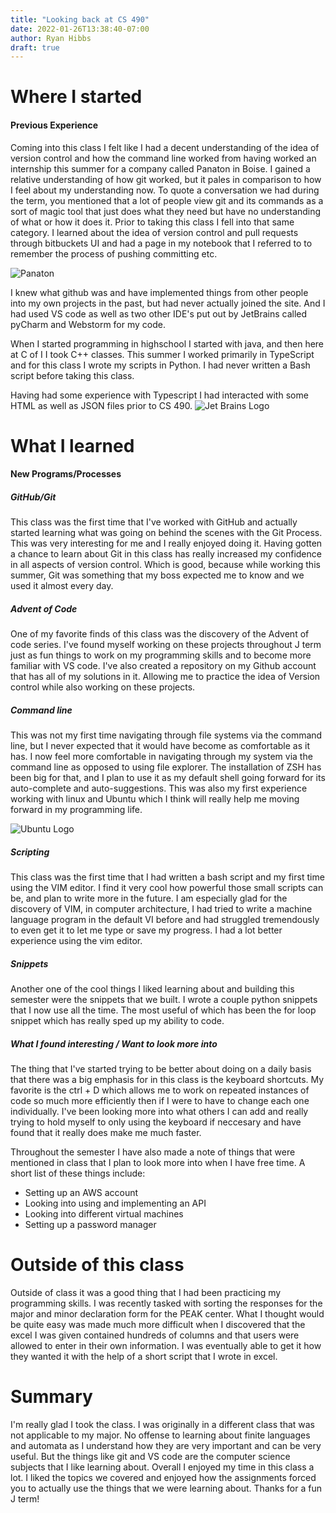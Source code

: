 ```yaml
---
title: "Looking back at CS 490"
date: 2022-01-26T13:38:40-07:00
author: Ryan Hibbs
draft: true
---
```

# Where I started
#### Previous Experience
Coming into this class I felt like I had a decent understanding of the idea of version control and how the command line worked from having worked an internship this summer for a company called Panaton in Boise. I gained a relative understanding of how git worked, but it pales in comparison to how I feel about my understanding now. To quote a conversation we had during the term, you mentioned that a lot of people view git and its commands as a sort of magic tool that just does what they need but have no understanding of what or how it does it. Prior to taking this class I fell into that same category. I learned about the idea of version control and pull requests through bitbuckets UI and had a page in my notebook that I referred to to remember the process of pushing committing etc.

![Panaton](/panaton2.jpg)

I knew what github was and have implemented things from other people into my own projects in the past, but had never actually joined the site. And I had used VS code as well as two other IDE's put out by JetBrains called pyCharm and Webstorm for my code.

When I started programming in highschool I started with java, and then here at C of I I took C++ classes. This summer I worked primarily in TypeScript and for this class I wrote my scripts in Python. I had never written a Bash script before taking this class.

Having had some experience with Typescript I had interacted with some HTML as well as JSON files prior to CS 490.
![Jet Brains Logo](/jetbrains_logo.jpg)
# What I learned
#### New Programs/Processes
##### GitHub/Git
This class was the first time that I've worked with GitHub and actually started learning what was going on behind the scenes with the Git Process. This was very interesting for me and I really enjoyed doing it. Having gotten a chance to learn about Git in this class has really increased my confidence in all aspects of version control. Which is good, because while working this summer, Git was something that my boss expected me to know and we used it almost every day.
##### Advent of Code
One of my favorite finds of this class was the discovery of the Advent of code series. I've found myself working on these projects throughout J term just as fun things to work on my programming skills and to become more familiar with VS code. I've also created a repository on my Github account that has all of my solutions in it. Allowing me to practice the idea of Version control while also working on these projects.
##### Command line
This was not my first time navigating through file systems via the command line, but I never expected that it would have become as comfortable as it has. I now feel more comfortable in navigating through my system via the command line as opposed to using file explorer. The installation of ZSH has been big for that, and I plan to use it as my default shell going forward for its auto-complete and auto-suggestions. This was also my first experience working with linux and Ubuntu which I think will really help me moving forward in my programming life.

![Ubuntu Logo](/ubuntu_logo.jpg)

##### Scripting
This class was the first time that I had written a bash script and my first time using the VIM editor. I find it very cool how powerful those small scripts can be, and plan to write more in the future. I am especially glad for the discovery of VIM, in computer architecture, I had tried to write a machine language program in the default VI before and had struggled tremendously to even get it to let me type or save my progress. I had a lot better experience using the vim editor.

##### Snippets
Another one of the cool things I liked learning about and building this semester were the snippets that we built. I wrote a couple python snippets that I now use all the time. The most useful of which has been the for loop snippet which has really sped up my ability to code.
##### What I found interesting / Want to look more into
The thing that I've started trying to be better about doing on a daily basis that there was a big emphasis for in this class is the keyboard shortcuts. My favorite is the ctrl + D which allows me to work on repeated instances of code so much more efficiently then if I were to have to change each one individually. I've been looking more into what others I can add and really trying to hold myself to only using the keyboard if neccesary and have found that it really does make me much faster.

Throughout the semester I have also made a note of things that were mentioned in class that I plan to look more into when I have free time. A short list of these things include:
- Setting up an AWS account
- Looking into using and implementing an API
- Looking into different virtual machines
- Setting up a password manager

# Outside of this class
Outside of class it was a good thing that I had been practicing my programming skills. I was recently tasked with sorting the responses for the major and minor declaration form for the PEAK center. What I thought would be quite easy was made much more difficult when I discovered that the excel I was given contained hundreds of columns and that users were allowed to enter in their own information. I was eventually able to get it how they wanted it with the help of a short script that I wrote in excel. 
# Summary
I'm really glad I took the class. I was originally in a different class that was not applicable to my major. No offense to learning about finite languages and automata as I understand how they are very important and can be very useful. But the things like git and VS code are the computer science subjects that I like learning about. Overall I enjoyed my time in this class a lot. I liked the topics we covered and enjoyed how the assignments forced you to actually use the things that we were learning about.
Thanks for a fun J term!